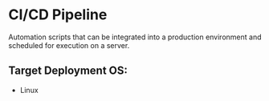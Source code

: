# CI/CD Pipeline
Automation scripts that can be integrated into a production environment and scheduled for execution on a server.  

## Target Deployment OS:  
- Linux
